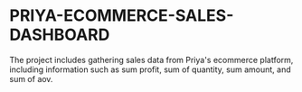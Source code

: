# PRIYA-ECOMMERCE-SALES-DASHBOARD
The project includes gathering sales data from Priya's ecommerce platform, including information such as sum profit, sum of quantity, sum amount, and sum of aov.
